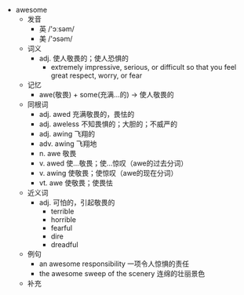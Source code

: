 - awesome
  - 发音
    - 英 /'ɔːsəm/
    - 美 /'ɔsəm/
  - 词义
    - adj. 使人敬畏的；使人恐惧的
      - extremely impressive, serious, or difficult so that you feel great respect, worry, or fear
  - 记忆
    - awe(敬畏) + some(充满…的) → 使人敬畏的
  - 同根词
    - adj. awed 充满敬畏的，畏怯的
    - adj. aweless 不知畏惧的；大胆的；不威严的
    - adj. awing 飞翔的
    - adv. awing 飞翔地
    - n. awe 敬畏
    - v. awed 使…敬畏；使…惊叹（awe的过去分词）
    - v. awing 使敬畏；使惊叹（awe的现在分词）
    - vt. awe 使敬畏；使畏怯
  - 近义词
    - adj. 可怕的，引起敬畏的
      - terrible
      - horrible
      - fearful
      - dire
      - dreadful
  - 例句
    - an awesome responsibility 一项令人惊惧的责任
    - the awesome sweep of the scenery 连绵的壮丽景色
  - 补充